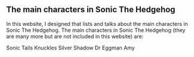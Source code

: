 ## The main characters in Sonic The Hedgehog
In this website, I designed that lists and talks about the main characters in Sonic The Hedgehog.
The main characters in Sonic The Hedgehog (they are many more but are not included in this website) are:

Sonic 
Tails
Knuckles
Silver
Shadow
Dr Eggman
Amy
